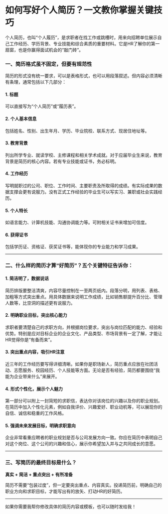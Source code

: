 # 如何写好个人简历？一文教你掌握关键技巧

个人简历，也叫“个人履历”，是求职者在找工作或跳槽时，用来向招聘单位展示自己工作经历、学历背景、专业技能和综合素质的重要材料。它是HR了解你的第一扇窗，也是你赢得面试机会的“敲门砖”。

### 一、简历格式虽不固定，但要有规范性

简历的形式没有统一要求，可以是表格形式，也可以用段落叙述。但内容必须清晰有条理，通常包括以下几部分：

#### 1. 标题

可以直接写为“个人简历”或“履历表”。

#### 2. 个人基本信息

包括姓名、性别、出生年月、学历、毕业院校、联系方式、现居住地址等。

#### 3. 教育背景

列出所学专业、就读学校、主修课程和相关学术成就。对于应届毕业生来说，教育背景是简历的核心内容。若有专业技能或证书，务必标明。

#### 4. 工作经历

写明就职过的公司、职位、工作时间、主要职责及所取得的成绩。有实际成果的数据支撑会更有说服力。没有正式工作经验的毕业生可以写实习、兼职或社会实践经历。

#### 5. 个人特长

如语言能力、计算机技能、沟通协调能力等。可附相关证书来增加可信度。

#### 6. 获得证书

包括学历证、资格证、获奖证书等，能体现你的专业能力和学习成果。

---

### 二、什么样的简历才算“好简历”？五个关键特征告诉你：

#### 1. 简洁明了，数据说话

简历排版要整洁清爽，内容尽量控制在一至两页纸内。段落分明，用列表、表格、加粗等方式突出重点。用具体数据来说明工作成绩，比如销售额提升百分比、管理人数等，比空洞的描述更有说服力。

#### 2. 明确职业目标，突出核心能力

求职者要清楚自己的求职方向，并根据岗位要求，突出与岗位匹配的能力、经验和优势。特别是应对目标企业的企业文化、产品类型、市场背景有一定了解，才能让HR觉得你是“有备而来”。

#### 3. 突出重点内容，吸引HR注意

近三年的工作经历要写得详细清晰。如果你是职场新人，简历重点应放在社团活动、志愿服务、校园经历、个人技能等方面。无论是否有经验，简历都要围绕“我能为企业带来什么”来展开。

#### 4. 形式个性化，展示个人魅力

第一部分可以附上一封简短的求职信，表达你对该岗位的兴趣以及你的职业规划。在简历中加入个性化元素，例如自我评价、兴趣爱好、职业动机等，可以展现你的自信、诚信和稳重的工作风格。

#### 5. 强调未来发展目标，明确求职意向

企业非常看重应聘者的职业规划是否与公司发展方向一致。你应在简历中表明自己对这个岗位、这个公司的兴趣和信心，展示你希望加入并与之共同成长的意愿。

---

### 三、写简历的最终目标是什么？

**真实 + 简洁 + 重点突出 + 有所准备**

简历不需要“包装过度”，但一定要突出重点、内容真实。投递简历前，明确自己的职业方向和求职目标，才能写出有的放矢、打动HR的好简历。

---

如果你需要我帮你修改具体的简历内容或模板，也可以随时发给我！
